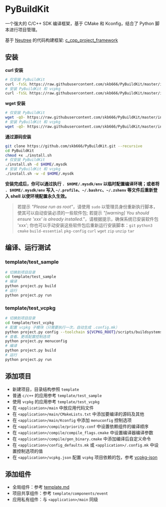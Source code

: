 # PyBuildKit

一个强大的 C/C++ SDK 编译框架，基于 CMake 和 Kconfig，结合了 Python 脚本进行项目管理。

基于 [Neutree](https://github.com/Neutree) 的代码构建框架: [c_cpp_project_framework](./framework.md)

## 安装

**curl 安装**

```bash
# 仅安装 PyBuildKit
curl -fsSL https://raw.githubusercontent.com/skb666/PyBuildKit/master/install.sh | bash
# 安装 PyBuildKit 和 vcpkg
curl -fsSL https://raw.githubusercontent.com/skb666/PyBuildKit/master/install.sh | bash -s -- -w
```

**wget 安装**

```bash
# 仅安装 PyBuildKit
wget -qO- https://raw.githubusercontent.com/skb666/PyBuildKit/master/install.sh | bash
# 安装 PyBuildKit 和 vcpkg
wget -qO- https://raw.githubusercontent.com/skb666/PyBuildKit/master/install.sh | bash -s -- -w
```

**通过源码安装**

```bash
git clone https://github.com/skb666/PyBuildKit.git --recursive
cd PyBuildKit
chmod +x ./install.sh
# 仅安装 PyBuildKit
./install.sh -d $HOME/.mysdk
# 安装 PyBuildKit 和 vcpkg
./install.sh -w -d $HOME/.mysdk
```

**安装完成后，你可以通过执行 `. $HOME/.mysdk/env` 以临时配置编译环境；或者将 `. $HOME/.mysdk/env` 写入 `~/.profile`、`~/.bashrc`、`~/.zshenv` 等文件后重新登入 shell 以使环境配置永久生效。**

> 若提示 *"Please run as root"*，请使用 `sudo` 以管理员身份重新执行脚本，使其可以自动安装必须的一些软件包;
> 若提示 *"[warning] You should ensure 'xxx' is already installed."*，请根据提示，确保系统已安装软件包 'xxx';
> 你也可以手动安装这些软件包后重新运行安装脚本：`git` `python3` `cmake` `build-essential` `pkg-config` `curl` `wget` `zip` `unzip` `tar`

## 编译、运行测试

### template/test_sample

```bash
# 切换到项目目录
cd template/test_sample
# 编译
python project.py build
# 运行
python project.py run
```

### template/test_vcpkg

```bash
# 切换到项目目录
cd template/test_vcpkg
# 配置 vcpkg 子模块（只需要执行一次，自动生成 .config.mk）
python project.py config --toolchain ${VCPKG_ROOT}/scripts/buildsystems/vcpkg.cmake
# 查看、更改配置控制选项
python project.py menuconfig
# 编译
python project.py build
# 运行
python project.py run
```

## 添加项目

+ 新建项目，目录结构参照 `template`
+ 普通 `c/c++` 的应用参考 `template/test_sample`
+ 使用 `vcpkg` 的应用参考 `template/test_vcpkg`
+ 在 `<application>/main` 中放应用代码文件
+ 在 `<application>/main/CMakeLists.txt` 中添加要编译的源码及其他
+ 在 `<application>/main/Kconfig` 中添加 `menuconfig` 控制选项
+ 在 `<application>/compile/priority.conf` 中设置依赖组件的编译顺序
+ 在 `<application>/compile/compile_flags.cmake` 中设置编译器编译参数
+ 在 `<application>/compile/gen_binary.cmake` 中添加编译后自定义命令
+ 在 `<application>/config_defaults.mk` 或 `<application>/.config.mk` 中设置控制选项的值
+ 在 `<application>/vcpkg.json` 配置 `vcpkg` 项目依赖的包，参考 [vcpkg-json](https://learn.microsoft.com/zh-cn/vcpkg/reference/vcpkg-json)

## 添加组件

+ 全局组件：参考 [template.md](components/template.md)
+ 项目共享组件：参考 `template/components/event`
+ 应用私有组件：与 `<application>/main` 同级
